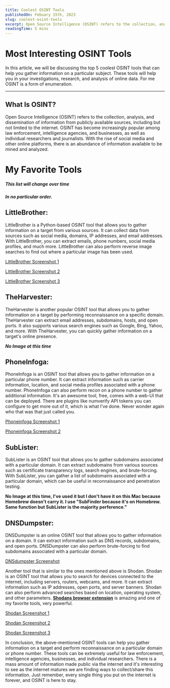```yaml
---
title: Coolest OSINT Tools
publishedOn: Febuary 15th, 2023
slug: coolest-osint-tools
excerpt: Open Source Intelligence (OSINT) refers to the collection, analysis, and dissemination of information from publicly available sources, including but not limited to the internet. OSINT has become increasingly popular among law enforcement, intelligence agencies, and businesses, as well as individual researchers and journalists. With the rise of social media and other online platforms, there is an abundance of information available to be mined and analyzed.
readingTime: 5 mins
---
```


# **Most Interesting OSINT Tools**

In this article, we will be discussing the top 5 coolest OSINT tools that can help you gather information on a particular subject. These tools will help you in your investigations, research, and analysis of online data. For me OSINT is a form of enumeration.

----------------------

## **What Is OSINT?**
Open Source Intelligence (OSINT) refers to the collection, analysis, and dissemination of information from publicly available sources, including but not limited to the internet. OSINT has become increasingly popular among law enforcement, intelligence agencies, and businesses, as well as individual researchers and journalists. With the rise of social media and other online platforms, there is an abundance of information available to be mined and analyzed.

# **My Favorite Tools**
##### ***This list will change over time***
##### ***In no particular order.***

## **LittleBrother:**
LittleBrother is a Python-based OSINT tool that allows you to gather information on a target from various sources. It can collect data from sources such as social media, domains, IP addresses, and email addresses. With LittleBrother, you can extract emails, phone numbers, social media profiles, and much more. LittleBrother can also perform reverse image searches to find out where a particular image has been used.

[LittleBrother Screenshot 1](../public/assets/blogs-media/coolest-osint-tools/littlebrother1.png)

[LittleBrother Screenshot 2](../public/assets/blogs-media/coolest-osint-tools/littlebrother2.png)
<!-- 
![littlebrother3](../public/assets/blogs-media/coolest-osint-tools/littlebrother3.png) -->

[LittleBrother Screenshot 3](../public/assets/blogs-media/coolest-osint-tools/littlebrother3.png)

## **TheHarvester:**
TheHarvester is another popular OSINT tool that allows you to gather information on a target by performing reconnaissance on a specific domain. TheHarvester can extract email addresses, subdomains, hosts, and open ports. It also supports various search engines such as Google, Bing, Yahoo, and more. With TheHarvester, you can quickly gather information on a target's online presence.

***No Image at this time***

## **PhoneInfoga:**
PhoneInfoga is an OSINT tool that allows you to gather information on a particular phone number. It can extract information such as carrier information, location, and social media profiles associated with a phone number. PhoneInfoga can also perform recon on a phone number to gather additional information. It's an awesome tool, free, comes with a web-UI that can be deployed. There are plugins like numverify API tokens you can configure to get more out of it, which is what I've done. Never wonder again who that was that just called you. 


<!-- ![phoneinfoga1](../public/assets/blogs-media/coolest-osint-tools/phoneinfoga1.png) -->

[Phoneinfoga Screenshot 1](../public/assets/blogs-media/coolest-osint-tools/phoneinfoga1.png)
<!-- 
![Phoneinfoga Screenshot 1](../public/assets/blogs-media/coolest-osint-tools/phoneinfoga2.png) -->

[Phoneinfoga Screenshot 2](../public/assets/blogs-media/coolest-osint-tools/phoneinfoga2.png)

## **SubLister:**
SubLister is an OSINT tool that allows you to gather subdomains associated with a particular domain. It can extract subdomains from various sources such as certificate transparency logs, search engines, and brute-forcing. With SubLister, you can gather a list of subdomains associated with a particular domain, which can be useful in reconnaissance and penetration testing.

**No Image at this time, I've used it but I don't have it on this Mac because Homebrew doesn't carry it. I use "SubFinder because it's on Homebrew. Same function but SubLister is the majority perference."**

## **DNSDumpster:**
DNSDumpster is an online OSINT tool that allows you to gather information on a domain. It can extract information such as DNS records, subdomains, and open ports. DNSDumpster can also perform brute-forcing to find subdomains associated with a particular domain.


[DNSdumpster Screenshot](../public/assets/blogs-media/coolest-osint-tools/dnsdumpster.webp)

Another tool that is similar to the ones mentioned above is Shodan. Shodan is an OSINT tool that allows you to search for devices connected to the internet, including servers, routers, webcams, and more. It can extract information such as IP addresses, open ports, and server banners. Shodan can also perform advanced searches based on location, operating system, and other parameters. **[Shodans browser extension](https://chrome.google.com/webstore/detail/shodan/jjalcfnidlmpjhdfepjhjbhnhkbgleap?hl=en-US)** is amazing and one of my favorite tools, very powerful.

<!-- ![shodan1](../public/assets/blogs-media/coolest-osint-tools/shodan1.png) -->

[Shodan Screenshot 1](../public/assets/blogs-media/coolest-osint-tools/shodan1.png)

<!-- ![shodan3](https://github.com/bfrisbyh92/My-Blog/blob/324252e4dcb9e2fac9a20ffce41449963008e50c/public/assets/blogs-media/coolest-osint-tools/shodan3.png) -->
<!-- 
![Shodan Screenshot 1](../public/assets/blogs-media/coolest-osint-tools/shodan3.png) -->

[Shodan Screenshot 2](../public/assets/blogs-media/coolest-osint-tools/shodan3.png)

<!-- ![shodan2](https://github.com/bfrisbyh92/My-Blog/blob/324252e4dcb9e2fac9a20ffce41449963008e50c/public/assets/blogs-media/coolest-osint-tools/shodan2.png) -->

<!-- ![Shodan Screenshot 3](../public/assets/blogs-media/coolest-osint-tools/shodan2.png) -->

[Shodan Screenshot 3](../public/assets/blogs-media/coolest-osint-tools/shodan2.png)

In conclusion, the above-mentioned OSINT tools can help you gather information on a target and perform reconnaissance on a particular domain or phone number. These tools can be extremely useful for law enforcement, intelligence agencies, businesses, and individual researchers. There is a mass amount of information made public via the internet and it's interesting to see as the internet matures we are finding ways to collect/share this information. Just remember, every single thing you put on the internet is forever, and OSINT is here to stay. 